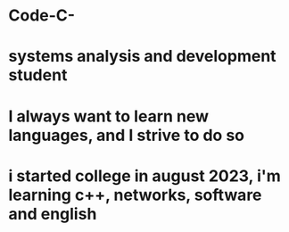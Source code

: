 # Code-C-
# systems analysis and development student
# I always want to learn new languages, and I strive to do so
# i started college in august 2023, i'm learning c++, networks, software and english
